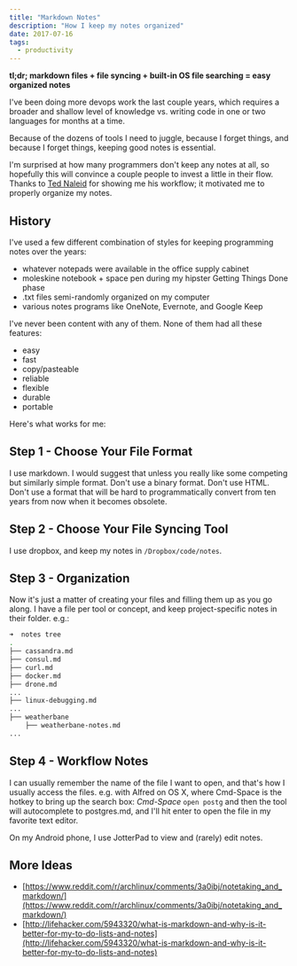 ```yaml
---
title: "Markdown Notes"
description: "How I keep my notes organized"
date: 2017-07-16
tags:
  - productivity
---
```


**tl;dr; markdown files + file syncing + built-in OS file searching = easy organized notes**

I've been doing more devops work the last couple years,
which requires a broader and shallow level of knowledge vs. writing code in one or two languages for months at a time.

Because of the dozens of tools I need to juggle, because I forget things, and because I forget things, keeping good notes is essential.

I'm surprised at how many programmers don't keep any notes at all, so hopefully this will convince a couple people to invest a little in their flow.
Thanks to [Ted Naleid](http://naleid.com/) for showing me his workflow; it motivated me to properly organize my notes.

## History

I've used a few different combination of styles for keeping programming notes over the years:

- whatever notepads were available in the office supply cabinet
- moleskine notebook + space pen during my hipster Getting Things Done phase
- .txt files semi-randomly organized on my computer
- various notes programs like OneNote, Evernote, and Google Keep


I've never been content with any of them.  None of them had all these features:

- easy
- fast
- copy/pasteable
- reliable
- flexible
- durable
- portable


Here's what works for me:

## Step 1 - Choose Your File Format
I use markdown.  I would suggest that unless you really like some competing but similarly simple format.
Don't use a binary format.
Don't use HTML.
Don't use a format that will be hard to programmatically convert from ten years from now when it becomes obsolete.

## Step 2 - Choose Your File Syncing Tool
I use dropbox, and keep my notes in `/Dropbox/code/notes`.

## Step 3 - Organization
Now it's just a matter of creating your files and filling them up as you go along.
I have a file per tool or concept, and keep project-specific notes in their folder. e.g.:
``` bash
➜  notes tree
.
├── cassandra.md
├── consul.md
├── curl.md
├── docker.md
├── drone.md
...
├── linux-debugging.md
...
├── weatherbane
    ├── weatherbane-notes.md
...
```

## Step 4 - Workflow Notes
I can usually remember the name of the file I want to open, and that's how I usually access the files.
e.g. with Alfred on OS X, where Cmd-Space is the hotkey to bring up the search box:
_Cmd-Space_ `open postg` and then the tool will autocomplete to postgres.md, and I'll hit enter to open the file in my favorite text editor.

On my Android phone, I use JotterPad to view and (rarely) edit notes.


## More Ideas
- [https://www.reddit.com/r/archlinux/comments/3a0ibj/notetaking_and_markdown/](https://www.reddit.com/r/archlinux/comments/3a0ibj/notetaking_and_markdown/)
- [http://lifehacker.com/5943320/what-is-markdown-and-why-is-it-better-for-my-to-do-lists-and-notes](http://lifehacker.com/5943320/what-is-markdown-and-why-is-it-better-for-my-to-do-lists-and-notes)
